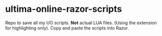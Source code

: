 # ultima-online-razor-scripts

Repo to save all my UO scripts.
**Not** actual LUA files. (Using the extension for highlighting only). Copy and paste the scripts into Razor.
